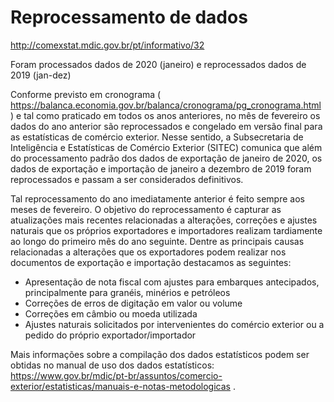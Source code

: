 # Reprocessamento de dados

http://comexstat.mdic.gov.br/pt/informativo/32

Foram processados dados de 2020 (janeiro) e reprocessados dados de 2019 (jan-dez)

Conforme previsto em cronograma ( https://balanca.economia.gov.br/balanca/cronograma/pg_cronograma.html ) e tal como praticado em todos os anos anteriores, no mês de fevereiro os dados do ano anterior são reprocessados e congelado em versão final para as estatísticas de comércio exterior. Nesse sentido, a Subsecretaria de Inteligência e Estatísticas de Comércio Exterior (SITEC) comunica que além do processamento padrão dos dados de exportação de janeiro de 2020, os dados de exportação e importação de janeiro a dezembro de 2019 foram reprocessados e passam a ser considerados definitivos.

Tal reprocessamento do ano imediatamente anterior é feito sempre aos meses de fevereiro. O objetivo do reprocessamento é capturar as atualizações mais recentes relacionadas a alterações, correções e ajustes naturais que os próprios exportadores e importadores realizam tardiamente ao longo do primeiro mês do ano seguinte. Dentre as principais causas relacionadas a alterações que os exportadores podem realizar nos documentos de exportação e importação destacamos as seguintes:

- Apresentação de nota fiscal com ajustes para embarques antecipados, principalmente para granéis, minérios e petróleos
- Correções de erros de digitação em valor ou volume
- Correções em câmbio ou moeda utilizada
- Ajustes naturais solicitados por intervenientes do comércio exterior ou a pedido do próprio exportador/importador

Mais informações sobre a compilação dos dados estatísticos podem ser obtidas no manual de uso dos dados estatísticos: https://www.gov.br/mdic/pt-br/assuntos/comercio-exterior/estatisticas/manuais-e-notas-metodologicas .
